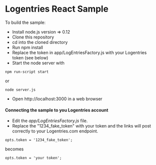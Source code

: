 # Logentries React Sample

To build the sample:

* Install node.js version => 0.12
* Clone this repository
* cd into the cloned directory
* Run npm install
* Replace the token in app/LogEntriesFactory.js with your Logentries token (see below)
* Start the node server with
```
npm run-script start
```
or
```
node server.js
```
* Open http://localhost:3000 in a web browser


#### Connecting the sample to you Logentries account

* Edit the _app/LogEntriesFactory.js_ file.
* Replace the "1234_fake_token" with your token and the links will post correctly to your Logentries.com endpoint.
```
opts.token = '1234_fake_token';
```
becomes
```
opts.token = 'your token';
```
